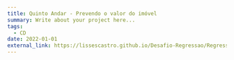 ```yaml
---
title: Quinto Andar - Prevendo o valor do imóvel
summary: Write about your project here...
tags:
  - CD
date: 2022-01-01
external_link: https://lissescastro.github.io/Desafio-Regressao/Regressao_Valor_de_Imovel_Tera.html
---
```


